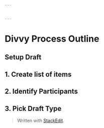 ```yaml
---


---
```


<h1 id="divvy-process-outline">Divvy Process Outline</h1>
<h2 id="setup-draft">Setup Draft</h2>
<h2 id="create-list-of-items">1. Create list of items</h2>
<h2 id="identify-participants">2. Identify Participants</h2>
<h2 id="pick-draft-type">3. Pick Draft Type</h2>
<blockquote>
<p>Written with <a href="https://stackedit.io/">StackEdit</a>.</p>
</blockquote>

